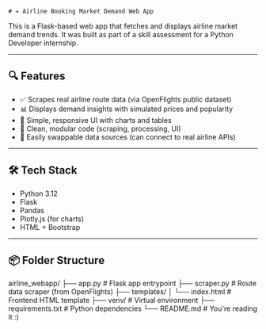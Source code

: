     # ✈️ Airline Booking Market Demand Web App

This is a Flask-based web app that fetches and displays airline market demand trends. It was built as part of a skill assessment for a Python Developer internship.

---

## 🔍 Features

- ✅ Scrapes real airline route data (via OpenFlights public dataset)
- 📊 Displays demand insights with simulated prices and popularity
- 🎨 Simple, responsive UI with charts and tables
- 🧰 Clean, modular code (scraping, processing, UI)
- 🧪 Easily swappable data sources (can connect to real airline APIs)

---

## 🛠️ Tech Stack

- Python 3.12
- Flask
- Pandas
- Plotly.js (for charts)
- HTML + Bootstrap

---

## 📦 Folder Structure

airline_webapp/
├── app.py # Flask app entrypoint
├── scraper.py # Route data scraper (from OpenFlights)
├── templates/
│ └── index.html # Frontend HTML template
├── venv/ # Virtual environment
├── requirements.txt # Python dependencies
└── README.md # You're reading it :)
